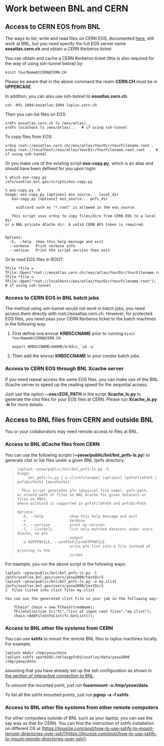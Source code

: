 # Work between BNL and CERN

## <span id="Access_to_CERN_EOS_from_BNL"></span> Access to CERN EOS from BNL

The ways to list, write and read files on CERN EOS, documented
[here](https://twiki.cern.ch/twiki/bin/view/AtlasComputing/ATLASStorageAtCERN#EOS_storage_system),
still work at BNL, but you need specify the full EOS server name
**eosatlas.cern.ch** and obtain a CERN Kerberos ticket:

You can obtain and cache a CERN Kerberos ticket (this is also required
for the way of using ssh-tunnel below) by:

    kinit YourNameAtCERN@CERN.CH

Please be aware that in the above command the realm **CERN.CH** must be
in **UPPERCASE**.

In addition, you can also use ssh-tunnel to **eosatlas.cern.ch**:

    ssh -NfL 1094:eosatlas:1094 lxplus.cern.ch

Then you can list files on EOS:

    xrdfs eosatlas.cern.ch ls /eos/atlas/..
    xrdfs localhost ls /eos/atlas/..   # if using ssh-tunnel

To copy files from EOS:

    xrdcp root://eosatlas.cern.ch//eos/atlas/YourDir/YourFilename.root .
    xrdcp root://localhost//eos/atlas/YourDir/YourFilename.root.root  .  # if using ssh-tunnel

Or you make use of the existing script **eos-copy.py**, which is an
alias and should have been defined for you upon login:

    % which eos-copy.py
    /afs/usatlas.bnl.gov/scripts/eos-copy.py

    % eos-copy.py -h
    Usage: eos-copy.py [options] eos_source... local_dir
       eos-copy.py [options] eos_source... pnfs_dir

         widlcard such as "*.root" is allowed in the eos_source.

       This script uses xrdcp to copy files/dirs from CERN EOS to a local dir
    or a BNL pricate dCache dir. A valid CERN AFS token is required.


    Options:
      -h, --help  show this help message and exit
      --verbose   Print verbose info
      --version   Print the script version then exit

Or to read EOS files in ROOT:

    TFile *file = TFile::Open("root://eosatlas.cern.ch//eos/atlas/YourDir/YourFilename.root");
    TFile *file = TFile::Open("root://localhost//eos/atlas/YourDir/YourFilename.root");  # if using ssh-tunnel

### <span id="Access_to_CERN_EOS_in_BNL_batch"></span> Access to CERN EOS in BNL batch jobs

The method using ssh-tunnel would not work in batch jobs, you need
access them directly with root://eosatlas.cern.ch. However, for
protected EOS files, you need pass your CERN Kerberos ticket to the
batch machines in the following way:

1.  First define one envvar **KRB5CCNAME** prior to running
    `kinit YourNameAtCERN@CERN.CH`

        export KRB5CCNAME=$HOME/krb5cc_`id -u`

2.  Then add the envvar **KRB5CCNAME** to your condor batch jobs.

### <span id="Access_to_CERN_EOS_through_BNL_X"></span> Access to CERN EOS through BNL Xcache server

If you need repeat access the same EOS files, you can make use of the
BNL Xcache server to speed up the reading speed for the sequntial
access.

Just use the option **--eos=EOS\_PATH** in the script **Xcache\_ls.py**
to generate the clist files for your EOS files at CERN. Please run
**Xcache\_ls.py -h** for more details.

## <span id="Access_to_BNL_files_from_CERN_an"></span> Access to BNL files from CERN and outside BNL

You or your collaborators may need remote access to files at BNL.

### <span id="Access_to_BNL_dCache_files_from"></span> Access to BNL dCache files from CERN

You can use the following scripts
(**\~yesw/public/bnl/bnl\_pnfs-ls.py**) to generate clist or list files
under a given BNL /pnfs directory.

>     lxplus% ~yesw/public/bnl/bnl_pnfs-ls.py -h
>     Usage: 
>          bnl_pnfs-ls.py [-o clistFilename] [options] [pnfsFilePath | pnfsDirPath] [morePaths]
>
>       This script generates pfn (physical file name), pnfs-path,  
>     or xrootd-path of files on BNL dcache for given datasets or files on PNFS,
>     where wildcard is supported in pnfsFilePath and pnfsDirPath
>
>     Options:
>       -h, --help            show this help message and exit
>       -v                    Verbose
>       -V, --version         print my version
>       -l, --listOnly        list only matched datasets under users dCache, no pfn
>                             output
>       -o OUTPFNFILE, --outPfnFile=OUTPFNFILE
>                             write pfn list into a file instead of printing to the
>                             screen

For example, you run the above script in the following ways:

    lxplus% ~yesw/public/bnl/bnl_pnfs-ls.py -l /pnfs/usatlas.bnl.gov/users/yesw2000/testDir2
    lxplus% ~yesw/public/bnl/bnl_pnfs-ls.py -o my.clist /pnfs/usatlas.bnl.gov/users/yesw2000/testDir2
    1  files listed into clist file= my.clist

    You can use the generated clist file in your job in the following way:

        TChain* chain = new TChain(treeName);
        TFileCollection fc("fc","list of input root files","my.clist");
        chain->AddFileInfoList(fc.GetList());

### <span id="Access_to_BNL_other_file_systems"></span> Access to BNL other file systems from CERN

You can use **sshfs** to mount the remote BNL files to lxplus machines
locally. For example,

    lxplus% mkdir /tmp/yesw/data
    lxplus% sshfs spar0102:/atlasgpfs01/usatlas/data/yesw2000 /tmp/yesw/data

assuming that you have already set up the ssh configuration as shown in
[the section of interactive connection to BNL](../../sshlogin/ssh2BNL.md#Connect_to_the_interactive_nodes).

To umount the mounted point, just run **fusermount -u /tmp/yesw/data**.

To list all the sshfs mounted points, just run **pgrep -a -f sshfs**.

### <span id="Access_to_BNL_other_file_sys_AN1"></span> Access to BNL other file systems from other remote computers

For other computers outside of BNL such as your laptop, you can use the
say way as that for CERN. You can find the instruction of sshfs
installation on different OS at
[https://linuxize.com/post/how-to-use-sshfs-to-mount-remote-directories-over-ssh/](https://linuxize.com/post/how-to-use-sshfs-to-mount-remote-directories-over-ssh/).


